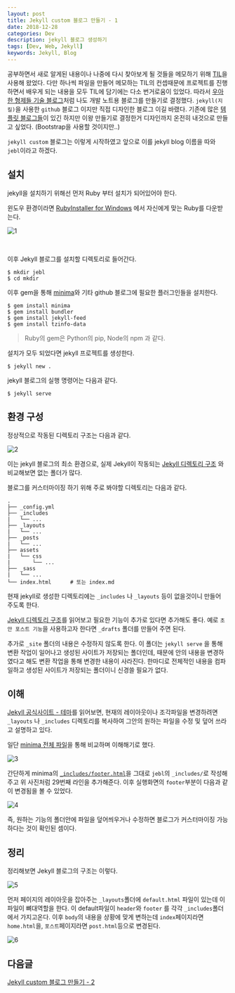 ```yaml
---
layout: post
title: Jekyll custom 블로그 만들기 - 1
date: 2018-12-28
categories: Dev
description: jekyll 블로그 생성하기
tags: [Dev, Web, Jekyll]
keywords: Jekyll, Blog
---
```


공부하면서 새로 알게된 내용이나 나중에 다시 찾아보게 될 것들을 메모하기 위해 [TIL](https://github.com/kyechan99/TIL)을 사용해 왔었다.
다만 하나씩 파일을 만들어 메모하는 TIL의 컨셉때문에 프로젝트를 진행하면서 배우게 되는 내용을 모두 TIL에 담기에는 다소 번거로움이 있었다.
따라서 [우아한 형제들 기술 블로그](http://woowabros.github.io/)처럼 나도 개발 노트용 블로그를 만들기로 결정했다.
`jekyll(지킬)`을 사용한 `github` 블로그 이지만 직접 디자인한 블로그 이길 바랬다. 기존에 많은 [템플릿 블로그들](http://jekyllthemes.org/)이 있긴 하지만 이왕 만들기로 결정한거 디자인까지 온전히 내것으로 만들고 싶었다. (Bootstrap을 사용할 것이지만..)

`jekyll custom` 블로그는 이렇게 시작하였고 앞으로 이를 jekyll blog 이름을 따와 `jebl`이라고 하겠다.


## 설치
jekyll을 설치하기 위해선 먼저 Ruby 부터 설치가 되어있어야 한다. 

윈도우 환경이라면 [RubyInstaller for Windows](https://rubyinstaller.org/downloads/) 에서 자신에게 맞는 Ruby를 다운받는다.

![1](/assets/img/2018-12-28-jekyll-custom/1.png)

<br/>

이후 Jekyll 블로그를 설치할 디렉토리로 들어간다.
```
$ mkdir jebl
$ cd mkdir
```

이후 gem을 통해 [minima](https://github.com/jekyll/minima)와 기타 github 블로그에 필요한 플러그인들을 설치한다.
```
$ gem install minima
$ gem install bundler
$ gem install jekyll-feed
$ gem install tzinfo-data
```
> Ruby의 gem은 Python의 pip, Node의 npm 과 같다.

설치가 모두 되었다면 jekyll 프로젝트를 생성한다.
```
$ jekyll new .
```

jekyll 블로그의 실행 명령어는 다음과 같다.
```
$ jekyll serve
```

## 환경 구성

정상적으로 작동된 디렉토리 구조는 다음과 같다.

![2](/assets/img/2018-12-28-jekyll-custom/2.png)

이는 jekyll 블로그의 최소 환경으로, 실제 Jekyll이 작동되는 [Jekyll 디렉토리 구조](https://jekyllrb-ko.github.io/docs/structure/) 와 비교해보면 없는 폴더가 많다.

블로그를 커스터마이징 하기 위해 주로 봐야할 디렉토리는 다음과 같다.
```
.
├── _config.yml
├── _includes
|   └── ...
├── _layouts
|   └── ...
├── _posts
|   └── ...
├── assets
|   └── css
|       └── ...
├── _sass
|   └── ...
└── index.html      # 또는 index.md
```

현재 jekyll로 생성한 디렉토리에는 `_includes` 나 `_layouts` 등이 없을것이니 만들어 주도록 한다.

[Jekyll 디렉토리 구조](https://jekyllrb-ko.github.io/docs/structure/)를 읽어보고 필요한 기능이 추가로 있다면 추가해도 좋다. 예로 `초안 포스트 기능`을 사용하고자 한다면 `_drafts` 폴더를 만들어 주면 된다.

추가로 `_site` 폴더의 내용은 수정하지 않도록 한다. 이 폴더는 `jekyll serve` 을 통해 변환 작업이 일어나고 생성된 사이트가 저장되는 폴더인데, 때문에 안의 내용을 변경하였다고 해도 변환 작업을 통해 변경한 내용이 사라진다. 한마디로 전체적인 내용을 컴파일하고 생성된 사이트가 저장되는 폴더이니 신경쓸 필요가 없다.


## 이해

[Jekyll 공식사이트 - 테마](https://jekyllrb-ko.github.io/docs/themes/)를 읽어보면, 현재의 레이아웃이나 조각파일을 변경하려면 `_layouts` 나 `_includes` 디렉토리를 복사하여 그안의 원하는 파일을 수정 및 덮어 쓰라고 설명하고 있다.

일단 [minima 전체 파일](https://github.com/jekyll/minima)을 통해 비교하며 이해해기로 했다.


![3](/assets/img/2018-12-28-jekyll-custom/3.png)

간단하게 minima의 [`_includes/footer.html`](https://github.com/jekyll/minima/blob/master/_includes/footer.html)을 그대로 `jebl`의 `_includes/`로 작성해주고 위 사진처럼 29번째 라인을 추가해준다.
이후 실행화면의 `footer`부분이 다음과 같이 변경됨을 볼 수 있었다.

![4](/assets/img/2018-12-28-jekyll-custom/4.png)

즉, 원하는 기능의 폴더안에 파일을 덮어씌우거나 수정하면 블로그가 커스터마이징 가능하다는 것이 확인된 셈이다.



## 정리

정리해보면 Jekyll 블로그의 구조는 이렇다.

![5](/assets/img/2018-12-28-jekyll-custom/5.png)

먼저 페이지의 레이아웃을 잡아주는 `_layouts`폴더에 `default.html` 파일이 있는데 이 파일이 뼈대역할을 한다.
이 default파일이 `header`와 `footer` 를 각각 `_includes`폴더에서 가지고온다.
이후 `body`의 내용을 상황에 맞게 변하는데 `index`페이지라면 `home.html`을, `포스트`페이지라면 `post.html`등으로 변경된다.


![6](/assets/img/2018-12-28-jekyll-custom/6.png)


## 다음글
[Jekyll custom 블로그 만들기 - 2](/dev/2018/12/29/jekyll-custom-2.html)
